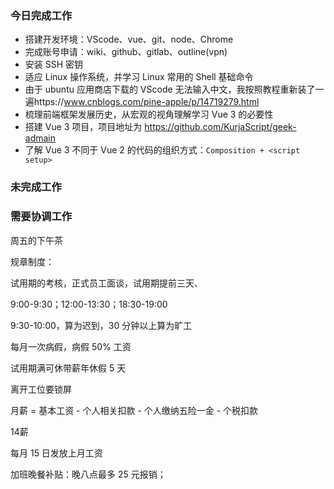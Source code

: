 ### 今日完成工作

- 搭建开发环境：VScode、vue、git、node、Chrome
- 完成账号申请：wiki、github、gitlab、outline(vpn)
- 安装 SSH 密钥
- 适应 Linux 操作系统，并学习 Linux 常用的 Shell 基础命令
- 由于 ubuntu 应用商店下载的 VScode 无法输入中文，我按照教程重新装了一遍https://www.cnblogs.com/pine-apple/p/14719279.html
- 梳理前端框架发展历史，从宏观的视角理解学习 Vue 3 的必要性
- 搭建 Vue 3 项目，项目地址为 https://github.com/KurjaScript/geek-admain
- 了解 Vue 3 不同于 Vue 2 的代码的组织方式：`Composition + <script setup>`

### 未完成工作



### 需要协调工作

周五的下午茶

规章制度：

试用期的考核，正式员工面谈，试用期提前三天、

9:00-9:30；12:00-13:30；18:30-19:00

9:30-10:00，算为迟到，30 分钟以上算为旷工

每月一次病假，病假 50% 工资

试用期满可休带薪年休假 5 天

离开工位要锁屏

月薪 = 基本工资 - 个人相关扣款 - 个人缴纳五险一金 - 个税扣款

14薪

每月 15 日发放上月工资

加班晚餐补贴：晚八点最多 25 元报销；







